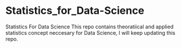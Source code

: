 # Statistics_for_Data-Science
Statistics For Data Science
This repo contains theoratiical and applied statistics concept neccesary for Data Science, I will keep updating this repo.
